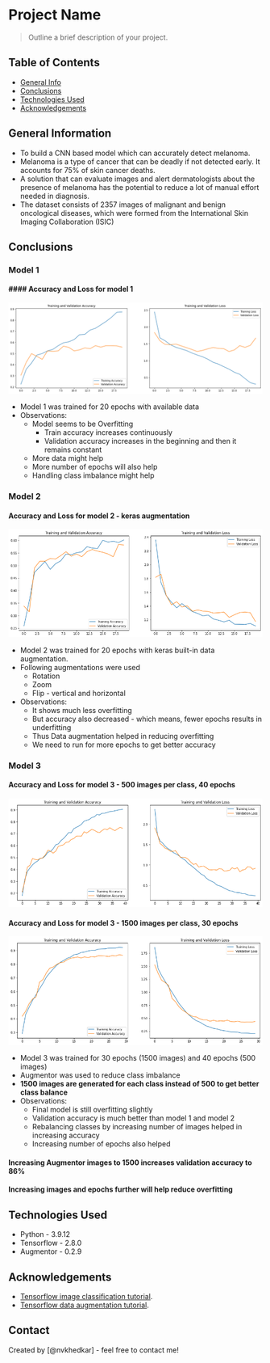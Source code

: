 # Project Name
> Outline a brief description of your project.


## Table of Contents
* [General Info](#general-information)
* [Conclusions](#conclusions)
* [Technologies Used](#technologies-used)
* [Acknowledgements](#acknowledgements)

<!-- You can include any other section that is pertinent to your problem -->

## General Information
- To build a CNN based model which can accurately detect melanoma. 
- Melanoma is a type of cancer that can be deadly if not detected early. It accounts for 75% of skin cancer deaths. 
- A solution that can evaluate images and alert dermatologists about the presence of melanoma has the potential to reduce a lot of manual effort needed in diagnosis.
- The dataset consists of 2357 images of malignant and benign oncological diseases, which were formed from the International Skin Imaging Collaboration (ISIC)

<!-- You don't have to answer all the questions - just the ones relevant to your project. -->

## Conclusions
### Model 1
#### #### Accuracy and Loss for model 1
![Accuracy and Loss for model 1](images/model1.png)
- Model 1 was trained for 20 epochs with available data
- Observations:
    - Model seems to be Overfitting
        - Train accuracy increases continuously
        - Validation accuracy increases in the beginning and then it remains constant
    - More data might help
    - More number of epochs will also help
    - Handling class imbalance might help
  
### Model 2
#### Accuracy and Loss for model 2 - keras augmentation
![Accuracy and Loss for model 2](images/model2.png)
- Model 2 was trained for 20 epochs with keras built-in data augmentation.
- Following augmentations were used
    - Rotation
    - Zoom
    - Flip - vertical and horizontal
- Observations:
    - It shows much less overfitting
    - But accuracy also decreased - which means, fewer epochs results in underfitting
    - Thus Data augmentation helped in reducing overfitting
    - We need to run for more epochs to get better accuracy

### Model 3
#### Accuracy and Loss for model 3 - 500 images per class, 40 epochs
![Accuracy and Loss for model 3](images/model3_low.png)
#### Accuracy and Loss for model 3 - 1500 images per class, 30 epochs
![Accuracy and Loss for model 3](images/model3.png)
- Model 3 was trained for 30 epochs (1500 images) and 40 epochs (500 images)
- Augmentor was used to reduce class imbalance
- __1500 images are generated for each class instead of 500 to get better class balance__
- Observations:
    - Final model is still overfitting slightly
    - Validation accuracy is much better than model 1 and model 2
    - Rebalancing classes by increasing number of images helped in increasing accuracy
    - Increasing number of epochs also helped

#### Increasing Augmentor images to 1500 increases validation accuracy to 86%
#### Increasing images and epochs further will help reduce overfitting

<!-- You don't have to answer all the questions - just the ones relevant to your project. -->


## Technologies Used
- Python - 3.9.12
- Tensorflow - 2.8.0
- Augmentor - 0.2.9

<!-- As the libraries versions keep on changing, it is recommended to mention the version of library used in this project -->

## Acknowledgements
- [Tensorflow image classification tutorial](https://www.tensorflow.org/tutorials/images/classification).
- [Tensorflow data augmentation tutorial](https://www.tensorflow.org/tutorials/images/data_augmentation).


## Contact
Created by [@nvkhedkar] - feel free to contact me!


<!-- Optional -->
<!-- ## License -->
<!-- This project is open source and available under the [... License](). -->

<!-- You don't have to include all sections - just the one's relevant to your project -->